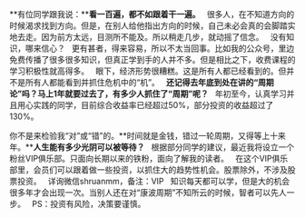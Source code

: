   
**有位同学跟我说：****看一百遍，都不如跟着干一遍。**
 
很多人，在不知道方向的时候渴求找到方向。但是，在别人给他指出方向的时候，自己未必会真的会脚踏实地去走。因为前方太远，目测所不能及。所以稍走几步，就动摇了信念。
 
没有知识，哪来信心？
 
更有甚者，得来容易，所以不太当回事。比如我的公众号，里边免费传播了很多很多知识，但真正学到手的人并不多。但是相比之下，收费课程的学习积极性就高得多。
 
眼下，经济形势很糟糕。这是所有人都已经看到的。但并不是所有人都能看到并抓住危机中的“机”。
 
**还记得去年底到处在讲的“周期论”吗？马上1年就要过去了，有多少人抓住了“周期”呢？**
 
年初至今，认真学习并且用心实践的同学，目前综合收益率已经超过50%，部分投资的收益超过了130%。
  
你不是来检验我“对”或“错”的。**时间就是金钱，错过一轮周期，又得等上十来年。****人生能有多少光阴可以被等待？**
 
根据部分同学的建议，最近我将设立一个粉丝VIP俱乐部。只面向长期以来的铁粉，面向了解我的读者。
 
在这个VIP俱乐部里，会员们可以跟着做一些投资，以抓住大的趋势性机会。股票除外，不涉及股票投资。
 
详询微信shruanmm，备注：VIP
 
知识每天都可以学，但是大的机会很多年才会出现一次。当别人还在对“康波周期”不知所云的时候，智者可以先人一步。
 
PS：投资有风险，决策要谨慎。